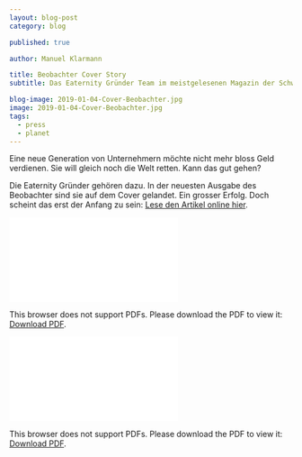 ```yaml
---
layout: blog-post
category: blog

published: true

author: Manuel Klarmann

title: Beobachter Cover Story
subtitle: Das Eaternity Gründer Team im meistgelesenen Magazin der Schweiz

blog-image: 2019-01-04-Cover-Beobachter.jpg
image: 2019-01-04-Cover-Beobachter.jpg
tags:
  - press
  - planet
---
```


Eine neue Generation von Unternehmern möchte nicht mehr bloss Geld verdienen. Sie will gleich noch die Welt retten. Kann das gut gehen?

Die Eaternity Gründer gehören dazu. In der neuesten Ausgabe des Beobachter sind sie auf dem Cover gelandet. Ein grosser Erfolg. Doch scheint das erst der Anfang zu sein: [Lese den Artikel online hier][1].

<object data="/assets/de/beo_20190104_001.pdf" type="application/pdf" width="455px" height="615px">
    <embed src="/assets/de/beo_20190104_001.pdf" type="application/pdf">
        <p>This browser does not support PDFs. Please download the PDF to view it: <a href="/assets/de/beo_20190104_001.pdf">Download PDF</a>.</p>
    </embed>
</object>

<object data="/assets/de/beo_20190104_014.pdf" type="application/pdf" width="455px" height="321px">
    <embed src="/assets/de/beo_20190104_014.pdf" type="application/pdf">
        <p>This browser does not support PDFs. Please download the PDF to view it: <a href="/assets/de/beo_20190104_014.pdf">Download PDF</a>.</p>
    </embed>
</object>

[1]: https://www.beobachter.ch/gesellschaft/social-entrepreneurs-wenn-unternehmer-die-welt-retten-mochten
